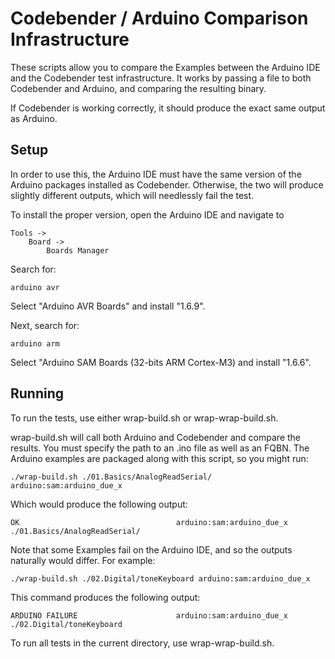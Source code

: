 Codebender / Arduino Comparison Infrastructure
==============================================

These scripts allow you to compare the Examples between the Arduino IDE and the Codebender
test infrastructure.  It works by passing a file to both Codebender and Arduino, and
comparing the resulting binary.

If Codebender is working correctly, it should produce the exact same output as Arduino.


Setup
-----

In order to use this, the Arduino IDE must have the same version of the Arduino packages
installed as Codebender.  Otherwise, the two will produce slightly different outputs, which
will needlessly fail the test.

To install the proper version, open the Arduino IDE and navigate to

    Tools ->
        Board ->
            Boards Manager

Search for:

    arduino avr

Select "Arduino AVR Boards" and install "1.6.9".

Next, search for:

    arduino arm

Select "Arduino SAM Boards (32-bits ARM Cortex-M3) and install "1.6.6".


Running
-------

To run the tests, use either wrap-build.sh or wrap-wrap-build.sh.

wrap-build.sh will call both Arduino and Codebender and compare the results.  You must
specify the path to an .ino file as well as an FQBN.  The Arduino examples are packaged
along with this script, so you might run:

    ./wrap-build.sh ./01.Basics/AnalogReadSerial/ arduino:sam:arduino_due_x

Which would produce the following output:

    OK                                   arduino:sam:arduino_due_x  ./01.Basics/AnalogReadSerial/

Note that some Examples fail on the Arduino IDE, and so the outputs naturally would differ.
For example:

    ./wrap-build.sh ./02.Digital/toneKeyboard arduino:sam:arduino_due_x

This command produces the following output:

    ARDUINO FAILURE                      arduino:sam:arduino_due_x  ./02.Digital/toneKeyboard

To run all tests in the current directory, use wrap-wrap-build.sh.
